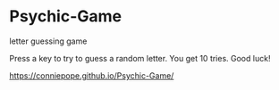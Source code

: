 # Psychic-Game
letter guessing game

Press a key to try to guess a random letter. You get 10 tries. Good luck!

https://conniepope.github.io/Psychic-Game/
